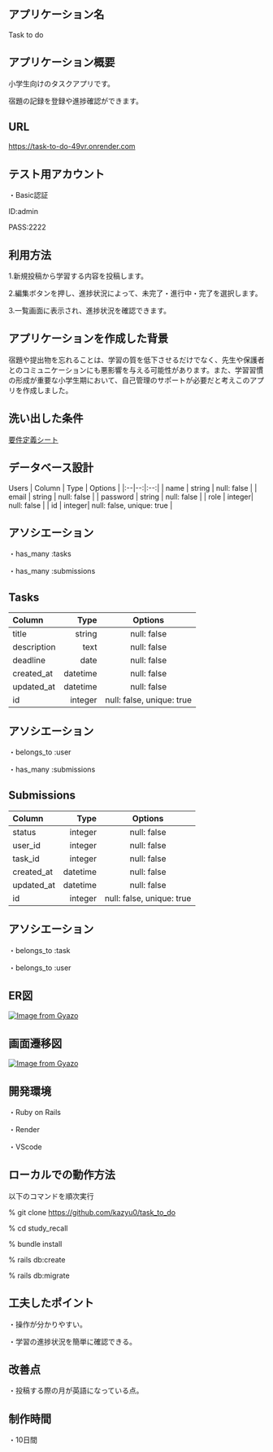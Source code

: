 
## アプリケーション名

Task to do

## アプリケーション概要

小学生向けのタスクアプリです。

宿題の記録を登録や進捗確認ができます。

## URL

https://task-to-do-49vr.onrender.com

## テスト用アカウント

・Basic認証

 ID:admin

 PASS:2222

## 利用方法

1.新規投稿から学習する内容を投稿します。

2.編集ボタンを押し、進捗状況によって、未完了・進行中・完了を選択します。

3.一覧画面に表示され、進捗状況を確認できます。

## アプリケーションを作成した背景

宿題や提出物を忘れることは、学習の質を低下させるだけでなく、先生や保護者とのコミュニケーションにも悪影響を与える可能性があります。また、学習習慣の形成が重要な小学生期において、自己管理のサポートが必要だと考えこのアプリを作成しました。

## 洗い出した条件

[要件定義シート](https://docs.google.com/spreadsheets/d/1xVg-wkfdNyNMCc2VM40_0P1ScdH0lWaS/edit?gid=1997928164#gid=1997928164)

## データベース設計

 Users
| Column             | Type   | Options     |
|:--|--:|:--:|
| name               | string | null: false |
| email              | string | null: false |
| password           | string | null: false |
| role               | integer| null: false |
| id                 | integer| null: false, unique: true  |

## アソシエーション

・has_many :tasks

・has_many :submissions

## Tasks
| Column             | Type   | Options     |
|:--|--:|:--:|
| title              | string | null: false |
| description        | text   | null: false |
| deadline           | date   | null: false |
| created_at         |datetime| null: false |
| updated_at         |datetime| null: false |
| id                 | integer| null: false, unique: true  |

## アソシエーション

・belongs_to :user

・has_many :submissions

## Submissions
| Column             | Type   | Options     |
|:--|--:|:--:|
| status             | integer| null: false |
| user_id            | integer| null: false |
| task_id            | integer| null: false |
| created_at         |datetime| null: false |
| updated_at         |datetime| null: false |
| id                 | integer| null: false, unique: true  |

## アソシエーション

・belongs_to :task

・belongs_to :user

## ER図
[![Image from Gyazo](https://i.gyazo.com/52e901e64458b399b8c8b35ed4ab6ecd.png)](https://gyazo.com/52e901e64458b399b8c8b35ed4ab6ecd)

## 画面遷移図
[![Image from Gyazo](https://i.gyazo.com/f784839870e1e073114e0bd7dd47db96.png)](https://gyazo.com/f784839870e1e073114e0bd7dd47db96)


## 開発環境

・Ruby on Rails

・Render

・VScode

## ローカルでの動作方法

以下のコマンドを順次実行

% git clone https://github.com/kazyu0/task_to_do

% cd study_recall

% bundle install

% rails db:create

% rails db:migrate

## 工夫したポイント

・操作が分かりやすい。

・学習の進捗状況を簡単に確認できる。

## 改善点

・投稿する際の月が英語になっている点。

## 制作時間

・10日間

